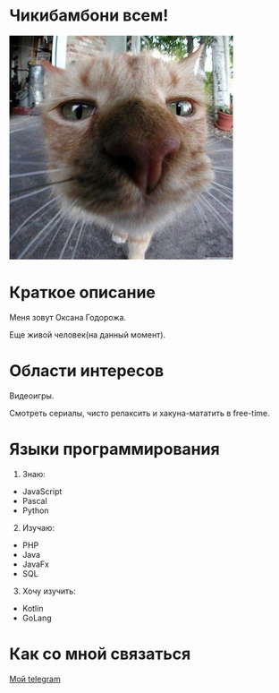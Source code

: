 # Чикибамбони всем!

 ![image](/images/ava.jpg)

# Краткое описание

Меня зовут Оксана Годорожа.

Еще живой человек(на данный момент).

# Области интересов 

Видеоигры. 

Cмотреть сериалы, чисто релаксить и хакуна-мататить в free-time.

# Языки программирования

1. Знаю:

- JavaScript
- Pascal
- Python

2. Изучаю:

- PHP
- Java
- JavaFx
- SQL

3. Хочу изучить:

- Kotlin
- GoLang

# Как со мной связаться

[Мой telegram](https://t.me/Oxyge_0)
